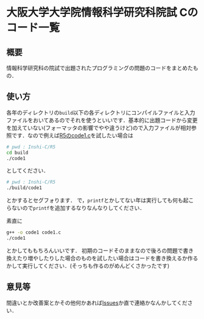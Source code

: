 # 大阪大学大学院情報科学研究科院試 Cのコード一覧
## 概要
情報科学研究科の院試で出題されたプログラミングの問題のコードをまとめたもの．
## 使い方
各年のディレクトリの`build`以下の各ディレクトリにコンパイルファイルと入力ファイルをおいてあるのでそれを使うといいです．基本的に出題コードから変更を加えていない(フォーマッタの影響でやや違うけど)ので入力ファイルが相対参照です．なので例えば[R5のcode1.c](/R5/code1.c)を試したい場合は
```bash
# pwd : Inshi-C/R5
cd build
./code1
```
としてください．
```bash
# pwd : Inshi-C/R5
./build/code1
```
とかするとセグフォります．
で，`printf`とかしてない年は実行しても何も起こらないので`printf`を追加するなりなんなりしてください．

素直に
```bash
g++ -o code1 code1.c
./code1
```
とかしてももちろんいいです．
初期のコードそのままなので後ろの問題で書き換えたり増やしたりした場合のものを試したい場合はコードを書き換えるか作るかして実行してください．(そっちも作るのがめんどくさかったです)
## 意見等
間違いとか改善案とかその他何かあれば[Issues](https://github.com/littlegirl0820/Inshi-C/issues)か直で連絡かなんかしてください．